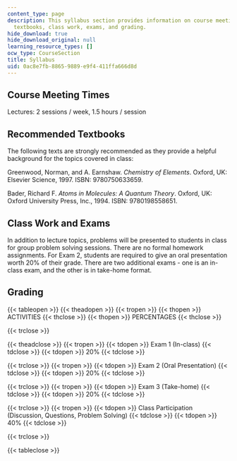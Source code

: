 ```yaml
---
content_type: page
description: This syllabus section provides information on course meeting times, recommended
  textbooks, class work, exams, and grading.
hide_download: true
hide_download_original: null
learning_resource_types: []
ocw_type: CourseSection
title: Syllabus
uid: 0ac8e7fb-8865-9889-e9f4-411ffa666d8d
---
```


Course Meeting Times
--------------------

Lectures: 2 sessions / week, 1.5 hours / session

Recommended Textbooks
---------------------

The following texts are strongly recommended as they provide a helpful background for the topics covered in class:

Greenwood, Norman, and A. Earnshaw. _Chemistry of Elements_. Oxford, UK: Elsevier Science, 1997. ISBN: 9780750633659.

Bader, Richard F. _Atoms in Molecules: A Quantum Theory_. Oxford, UK: Oxford University Press, Inc., 1994. ISBN: 9780198558651.

Class Work and Exams
--------------------

In addition to lecture topics, problems will be presented to students in class for group problem solving sessions. There are no formal homework assignments. For Exam 2, students are required to give an oral presentation worth 20% of their grade. There are two additional exams - one is an in-class exam, and the other is in take-home format.

Grading
-------

{{< tableopen >}}
{{< theadopen >}}
{{< tropen >}}
{{< thopen >}}
ACTIVITIES
{{< thclose >}}
{{< thopen >}}
PERCENTAGES
{{< thclose >}}

{{< trclose >}}

{{< theadclose >}}
{{< tropen >}}
{{< tdopen >}}
Exam 1 (In-class)
{{< tdclose >}}
{{< tdopen >}}
20%
{{< tdclose >}}

{{< trclose >}}
{{< tropen >}}
{{< tdopen >}}
Exam 2 (Oral Presentation)
{{< tdclose >}}
{{< tdopen >}}
20%
{{< tdclose >}}

{{< trclose >}}
{{< tropen >}}
{{< tdopen >}}
Exam 3 (Take-home)
{{< tdclose >}}
{{< tdopen >}}
20%
{{< tdclose >}}

{{< trclose >}}
{{< tropen >}}
{{< tdopen >}}
Class Participation (Discussion, Questions, Problem Solving)
{{< tdclose >}}
{{< tdopen >}}
40%
{{< tdclose >}}

{{< trclose >}}

{{< tableclose >}}